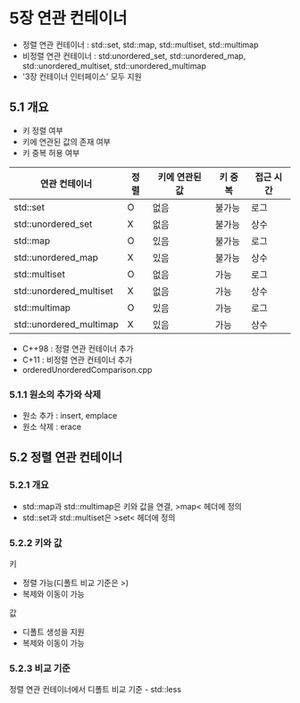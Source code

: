 # 5장 연관 컨테이너

- 정렬 연관 컨테이너 : std::set, std::map, std::multiset, std::multimap
- 비정렬 연관 컨테이너 : std:unordered_set, std::unordered_map, std::unordered_multiset, std::unordered_multimap
- '3장 컨테이너 인터페이스' 모두 지원

## 5.1 개요

- 키 정렬 여부
- 키에 연관된 값의 존재 여부
- 키 중복 허용 여부

|연관 컨테이너|정렬|키에 연관된 값|키 중복|접근 시간|
|-----|----|----|----|----|
|std::set|O|없음|불가능|로그|
|std::unordered_set|X|없음|불가능|상수|
|std::map|O|있음|불가능|로그|
|std::unordered_map|X|있음|불가능|상수|
|std::multiset|O|없음|가능|로그|
|std::unordered_multiset|X|없음|가능|상수|
|std::multimap|O|있음|가능|로그|
|std::unordered_multimap|X|있음|가능|상수|

- C++98 : 정렬 연관 컨테이너 추가
- C+11 : 비정렬 연관 컨테이너 추가
- orderedUnorderedComparison.cpp

### 5.1.1 원소의 추가와 삭제

- 원소 추가 : insert, emplace
- 원소 삭제 : erace

## 5.2 정렬 연관 컨테이너

### 5.2.1 개요

- std::map과 std::multimap은 키와 값을 연결, &gt;map&lt; 헤더에 정의
- std::set과 std::multiset은 &gt;set&lt; 헤더에 정의

### 5.2.2 키와 값

키
- 정렬 가능(디폴트 비교 기준은 &gt;)
- 복제와 이동이 가능

값
- 디폴트 생성을 지원
- 복제와 이동이 가능

### 5.2.3 비교 기준

정렬 연관 컨테이너에서 디폴트 비교 기준 - std::less